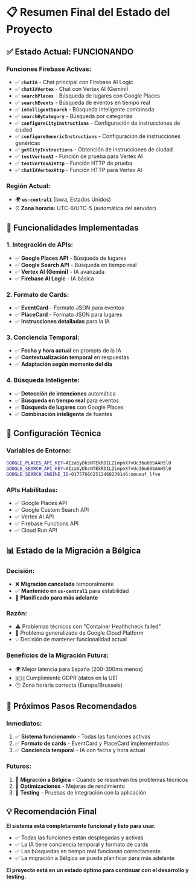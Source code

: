 # 📋 Resumen Final del Estado del Proyecto

## ✅ **Estado Actual: FUNCIONANDO**

### **Funciones Firebase Activas:**
- ✅ **`chatIA`** - Chat principal con Firebase AI Logic
- ✅ **`chatIAVertex`** - Chat con Vertex AI (Gemini)
- ✅ **`searchPlaces`** - Búsqueda de lugares con Google Places
- ✅ **`searchEvents`** - Búsqueda de eventos en tiempo real
- ✅ **`intelligentSearch`** - Búsqueda inteligente combinada
- ✅ **`searchByCategory`** - Búsqueda por categorías
- ✅ **`configureCityInstructions`** - Configuración de instrucciones de ciudad
- ✅ **`configureGenericInstructions`** - Configuración de instrucciones genéricas
- ✅ **`getCityInstructions`** - Obtención de instrucciones de ciudad
- ✅ **`testVertexAI`** - Función de prueba para Vertex AI
- ✅ **`testVertexAIHttp`** - Función HTTP de prueba
- ✅ **`chatIAVertexHttp`** - Función HTTP para Vertex AI

### **Región Actual:**
- 🌍 **`us-central1`** (Iowa, Estados Unidos)
- ⏰ **Zona horaria:** UTC-6/UTC-5 (automática del servidor)

## 🎯 **Funcionalidades Implementadas**

### **1. Integración de APIs:**
- ✅ **Google Places API** - Búsqueda de lugares
- ✅ **Google Search API** - Búsqueda en tiempo real
- ✅ **Vertex AI (Gemini)** - IA avanzada
- ✅ **Firebase AI Logic** - IA básica

### **2. Formato de Cards:**
- ✅ **EventCard** - Formato JSON para eventos
- ✅ **PlaceCard** - Formato JSON para lugares
- ✅ **Instrucciones detalladas** para la IA

### **3. Conciencia Temporal:**
- ✅ **Fecha y hora actual** en prompts de la IA
- ✅ **Contextualización temporal** en respuestas
- ✅ **Adaptación según momento del día**

### **4. Búsqueda Inteligente:**
- ✅ **Detección de intenciones** automática
- ✅ **Búsqueda en tiempo real** para eventos
- ✅ **Búsqueda de lugares** con Google Places
- ✅ **Combinación inteligente** de fuentes

## 🔧 **Configuración Técnica**

### **Variables de Entorno:**
```bash
GOOGLE_PLACES_API_KEY=AIzaSyDksNTEkRDILZimpnX7vUc36u66SAAH5l0
GOOGLE_SEARCH_API_KEY=AIzaSyDksNTEkRDILZimpnX7vUc36u66SAAH5l0
GOOGLE_SEARCH_ENGINE_ID=017576662512468239146:omuauf_lfve
```

### **APIs Habilitadas:**
- ✅ Google Places API
- ✅ Google Custom Search API
- ✅ Vertex AI API
- ✅ Firebase Functions API
- ✅ Cloud Run API

## 📊 **Estado de la Migración a Bélgica**

### **Decisión:**
- ❌ **Migración cancelada** temporalmente
- ✅ **Mantenido en `us-central1`** para estabilidad
- 📅 **Planificado para más adelante**

### **Razón:**
- ⚠️ Problemas técnicos con "Container Healthcheck failed"
- 🔧 Problema generalizado de Google Cloud Platform
- 💡 Decisión de mantener funcionalidad actual

### **Beneficios de la Migración Futura:**
- 🌍 Mejor latencia para España (200-300ms menos)
- 🇪🇺 Cumplimiento GDPR (datos en la UE)
- 🕐 Zona horaria correcta (Europe/Brussels)

## 🚀 **Próximos Pasos Recomendados**

### **Inmediatos:**
1. ✅ **Sistema funcionando** - Todas las funciones activas
2. ✅ **Formato de cards** - EventCard y PlaceCard implementados
3. ✅ **Conciencia temporal** - IA con fecha y hora actual

### **Futuros:**
1. 📅 **Migración a Bélgica** - Cuando se resuelvan los problemas técnicos
2. 🔧 **Optimizaciones** - Mejoras de rendimiento
3. 📱 **Testing** - Pruebas de integración con la aplicación

## 💡 **Recomendación Final**

**El sistema está completamente funcional y listo para usar.** 

- ✅ Todas las funciones están desplegadas y activas
- ✅ La IA tiene conciencia temporal y formato de cards
- ✅ Las búsquedas en tiempo real funcionan correctamente
- ✅ La migración a Bélgica se puede planificar para más adelante

**El proyecto está en un estado óptimo para continuar con el desarrollo y testing.**
